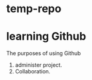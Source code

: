 # temp-repo
# learning Github
The purposes of using Github
1. administer project.
2. Collaboration.
   
